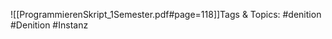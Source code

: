 
![[ProgrammierenSkript_1Semester.pdf#page=118]]Tags & Topics:
   #de nition
   #De nition
   #Instanz
